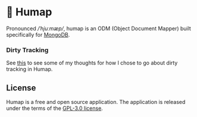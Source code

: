 # 📝 Humap

Pronounced */ˈhjuːmæp/*, humap is an ODM (Object Document Mapper) built specifically for [MongoDB]("https://www.mongodb.com/").

### Dirty Tracking
See [this](https://github.com/alexwith/humap/blob/main/DirtyTracking.md) to see some of my thoughts for how I chose to go about dirty tracking in Humap.

## License

Humap is a free and open source application. The application is released under the terms of
the [GPL-3.0 license](https://github.com/alexwith/humap/blob/main/LICENSE).